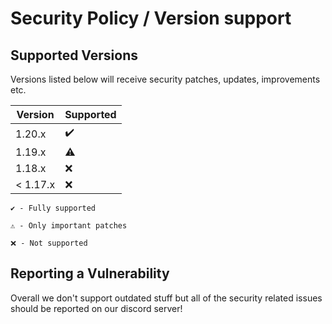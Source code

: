 # Security Policy / Version support

## Supported Versions

Versions listed below will receive security patches, updates, improvements etc.

|  Version  | Supported          |
| --------- | ------------------ |
|  1.20.x   | ✔️                 |
|  1.19.x   | ⚠️                 |
|  1.18.x   | ❌                 |
| < 1.17.x  | ❌                 |


``✔️ - Fully supported``

``⚠️ - Only important patches``

``❌ - Not supported``

## Reporting a Vulnerability

Overall we don't support outdated stuff
but all of the security related issues should be reported
on our discord server!
